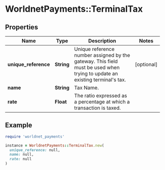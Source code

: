 # WorldnetPayments::TerminalTax

## Properties

| Name | Type | Description | Notes |
| ---- | ---- | ----------- | ----- |
| **unique_reference** | **String** | Unique reference number assigned by the gateway. This field must be used when trying to update an existing terminal&#39;s tax. | [optional] |
| **name** | **String** | Tax Name. |  |
| **rate** | **Float** | The ratio expressed as a percentage at which a transaction is taxed. |  |

## Example

```ruby
require 'worldnet_payments'

instance = WorldnetPayments::TerminalTax.new(
  unique_reference: null,
  name: null,
  rate: null
)
```

